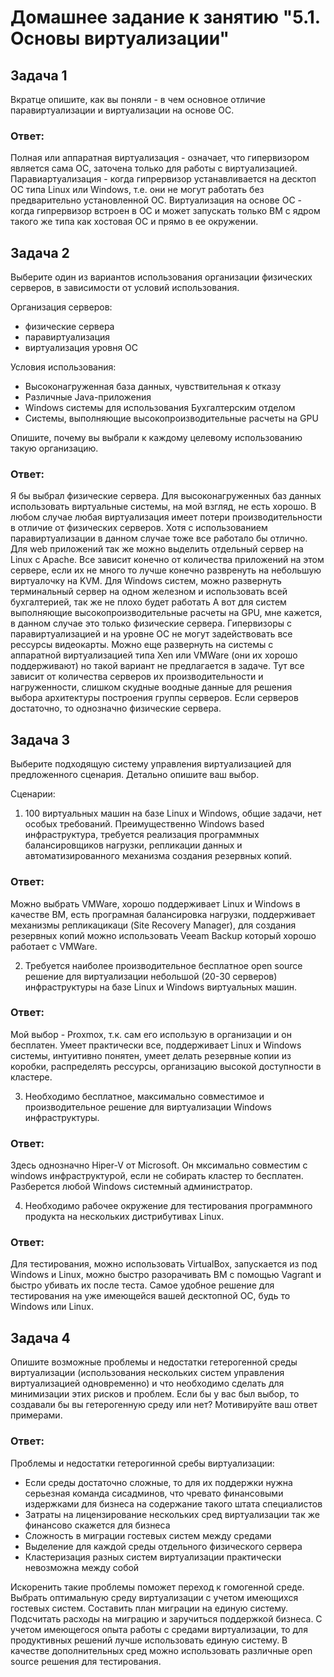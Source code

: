 ﻿# Домашнее задание к занятию "5.1. Основы виртуализации"

## Задача 1

Вкратце опишите, как вы поняли - в чем основное отличие паравиртуализации и виртуализации на основе ОС.

### Ответ:

Полная или аппаратная виртуализация - означает, что гипервизором является сама ОС, заточена только для работы с виртуализацией.
Паравиартуализация - когда гипрервизор устанавливается на десктоп ОС типа Linux или Windows, т.е. они не могут работать без предварительно установленной ОС.
Виртуализация на основе ОС - когда гипрервизор встроен в ОС и может запускать только ВМ с ядром такого же типа как хостовая ОС и прямо в ее окружении.

## Задача 2

Выберите один из вариантов использования организации физических серверов, 
в зависимости от условий использования.

Организация серверов:
- физические сервера
- паравиртуализация
- виртуализация уровня ОС

Условия использования:

- Высоконагруженная база данных, чувствительная к отказу
- Различные Java-приложения
- Windows системы для использования Бухгалтерским отделом 
- Системы, выполняющие высокопроизводительные расчеты на GPU

Опишите, почему вы выбрали к каждому целевому использованию такую организацию.

### Ответ:

Я бы выбрал физические сервера.
Для высоконагруженных баз данных использовать виртуальные системы, на мой взгляд, не есть хорошо. В любом случае любая виртуализация имеет потери производительности
в отличие от физических серверов. Хотя с использованием паравиртуализации в данном случае тоже все работало бы отлично.
Для web приложений так же можно выделить отдельный сервер на Linux c Apache. Все зависит конечно от количества приложений на этом сервере, если их не много то лучше конечно развренуть на небольшую виртуалочку на KVM.
Для Windows систем, можно развернуть терминальный сервер на одном железном и использовать всей бухгалтерией, так же не плохо будет работать
А вот для систем выполняющие высокопроизводительные расчеты на GPU, мне кажется, в данном случае это только физические сервера. Гипервизоры с паравиртуализацией и на уровне ОС не могут задействовать все рессурсы видеокарты. Можно еще развернуть на системы с аппаратной виртуализацией типа Xen или VMWare (они их хорошо поддерживают) но такой вариант не предлагается в задаче.
Тут все зависит от количества серверов их производительности и нагруженности, слишком скудные воодные данные для решения выбора архитектуры построения группы серверов.
Если серверов достаточно, то однозначно физические сервера.

## Задача 3

Выберите подходящую систему управления виртуализацией для предложенного сценария. Детально опишите ваш выбор.

Сценарии:

1. 100 виртуальных машин на базе Linux и Windows, общие задачи, нет особых требований. Преимущественно Windows based инфраструктура, требуется реализация программных балансировщиков нагрузки, репликации данных и автоматизированного механизма создания резервных копий.

### Ответ:

Можно выбрать VMWare, хорошо поддерживает Linux и Windows в качестве ВМ, есть програмная балансировка нагрузки, поддерживает механизмы репликацикаци (Site Recovery Manager), для создания резервных копий можно использовать Veeam Backup который хорошо работает с VMWare.

2. Требуется наиболее производительное бесплатное open source решение для виртуализации небольшой (20-30 серверов) инфраструктуры на базе Linux и Windows виртуальных машин.

### Ответ:

Мой выбор - Proxmox, т.к. сам его использую в организации и он бесплатен. Умеет практически все, поддерживает Linux и Windows системы, интуитивно понятен, умеет делать резервные копии из коробки, распределять рессурсы, организацию высокой доступности в кластере.

3. Необходимо бесплатное, максимально совместимое и производительное решение для виртуализации Windows инфраструктуры.

### Ответ:

Здесь однозначно Hiper-V от Microsoft. Он мксимально совместим с windows инфраструктурой, если не собирать кластер то бесплатен. Разберется любой Windows системный администратор.

4. Необходимо рабочее окружение для тестирования программного продукта на нескольких дистрибутивах Linux.

### Ответ:

Для тестирования, можно использовать VirtualBox, запускается из под Windows и Linux, можно быстро разорачивать ВМ с помощью Vagrant и быстро убивать их после теста.
Самое удобное решение для тестирования на уже имеющейся вашей десктопной ОС, будь то Windows или Linux. 

## Задача 4

Опишите возможные проблемы и недостатки гетерогенной среды виртуализации (использования нескольких систем управления виртуализацией одновременно) и что необходимо сделать для минимизации этих рисков и проблем. Если бы у вас был выбор, то создавали бы вы гетерогенную среду или нет? Мотивируйте ваш ответ примерами.

### Ответ:

Проблемы и недостатки гетерогинной сребы виртуализации:
- Если среды достаточно сложные, то для их поддержки нужна серьезная команда сисадминов, что чревато финансовыми издержками для бизнеса на содержание такого штата специалистов
- Затраты на лицензирование нескольких сред виртуализации так же финансово скажется для бизнеса
- Сложность в миграции гостевых систем между средами
- Выделение для каждой среды отдельного физического сервера
- Кластеризация разных систем виртуализации практически невозможна между собой

Искоренить такие проблемы поможет переход к гомогенной среде. Выбрать оптимальную среду виртуализации с учетом имеющихся гостевых систем. Составить план миграции на единую систему.
Подсчитать расходы на миграцию и заручиться поддержкой бизнеса.
С учетом имеющегося опыта работы с средами виртуализации, то для продуктивных решений лучше использовать единую систему. В качестве дополнительных сред можно использовать различные open source
решения для тестирования. 